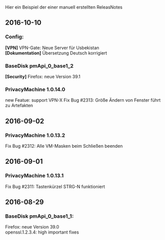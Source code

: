 Hier ein Beispiel der einer manuell erstellten ReleasNotes

## 2016-10-10 
### Config:
**[VPN]** VPN-Gate: Neue Server für Usbekistan  
**[Dokumentation]** Übersetzung Deutsch korrigiert

### BaseDisk pmApi_0_base1_2
**[Security]** Firefox: neue Version 39.1

### PrivacyMachine 1.0.14.0
new Featue: support VPN-X
Fix Bug #2313: Größe Ändern von Fenster führt zu Artefakten

## 2016-09-02 
### PrivacyMachine 1.0.13.2
Fix Bug #2312: Alle VM-Masken beim Schließen beenden

## 2016-09-01 
### PrivacyMachine 1.0.13.1
Fix Bug #2311: Tastenkürzel STRG-N funktioniert

## 2016-08-29 
### BaseDisk pmApi_0_base1_1:
Firefox: neue Version 39.0  
openssl.1.2.3.4: high important fixes
